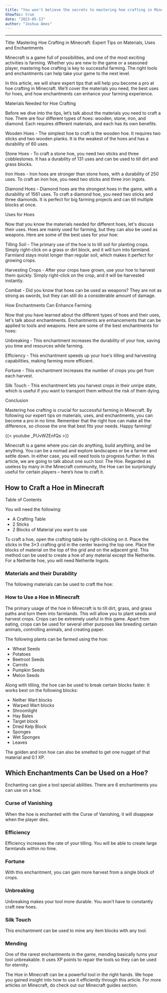 ```yaml
---
title: "You won't believe the secrets to mastering hoe crafting in Minecraft - become a pro with our expert tips on materials, uses, and enchantments!"
ShowToc: true 
date: "2023-05-13"
author: "Joshua Amos"
---
```

*****
Title: Mastering Hoe Crafting in Minecraft: Expert Tips on Materials, Uses and Enchantments

Minecraft is a game full of possibilities, and one of the most exciting activities is farming. Whether you are new to the game or a seasoned player, mastering hoe crafting is key to successful farming. The right tools and enchantments can help take your game to the next level.

In this article, we will share expert tips that will help you become a pro at hoe crafting in Minecraft. We’ll cover the materials you need, the best uses for hoes, and how enchantments can enhance your farming experience.

Materials Needed for Hoe Crafting

Before we dive into the tips, let’s talk about the materials you need to craft a hoe. There are four different types of hoes: wooden, stone, iron, and diamond. Each requires different materials, and each has its own benefits.

Wooden Hoes - The simplest hoe to craft is the wooden hoe. It requires two sticks and two wooden planks. It is the weakest of the hoes and has a durability of 60 uses.

Stone Hoes - To craft a stone hoe, you need two sticks and three cobblestones. It has a durability of 131 uses and can be used to till dirt and grass blocks.

Iron Hoes - Iron hoes are stronger than stone hoes, with a durability of 250 uses. To craft an iron hoe, you need two sticks and three iron ingots.

Diamond Hoes - Diamond hoes are the strongest hoes in the game, with a durability of 1561 uses. To craft a diamond hoe, you need two sticks and three diamonds. It is perfect for big farming projects and can till multiple blocks at once.

Uses for Hoes

Now that you know the materials needed for different hoes, let's discuss their uses. Hoes are mainly used for farming, but they can also be used as weapons. Here are some of the best uses for your hoe:

Tilling Soil - The primary use of the hoe is to till soil for planting crops. Simply right-click on a grass or dirt block, and it will turn into farmland. Farmland stays moist longer than regular soil, which makes it perfect for growing crops.

Harvesting Crops - After your crops have grown, use your hoe to harvest them quickly. Simply right-click on the crop, and it will be harvested instantly.

Combat - Did you know that hoes can be used as weapons? They are not as strong as swords, but they can still do a considerable amount of damage.

How Enchantments Can Enhance Farming

Now that you have learned about the different types of hoes and their uses, let's talk about enchantments. Enchantments are enhancements that can be applied to tools and weapons. Here are some of the best enchantments for hoes:

Unbreaking - This enchantment increases the durability of your hoe, saving you time and resources while farming.

Efficiency - This enchantment speeds up your hoe's tilling and harvesting capabilities, making farming more efficient.

Fortune - This enchantment increases the number of crops you get from each harvest.

Silk Touch - This enchantment lets you harvest crops in their unripe state, which is useful if you want to transport them without the risk of them dying.

Conclusion

Mastering hoe crafting is crucial for successful farming in Minecraft. By following our expert tips on materials, uses, and enchantments, you can become a pro in no time. Remember that the right hoe can make all the difference, so choose the one that best fits your needs. Happy farming!

{{< youtube _PUvWZEnfQs >}} 



Minecraft is a game where you can do anything, build anything, and be anything. You can be a nomad and explore landscapes or be a farmer and settle down. In either case, you will need tools to progress further. In this article, we are going to talk about one such tool: The Hoe. Regarded as useless by many in the Minecraft community, the Hoe can be surprisingly useful for certain players – here’s how to craft it.
 
## How to Craft a Hoe in Minecraft
 

 
Table of Contents
 
You will need the following:
 
- A Crafting Table
 - 2 Sticks
 - 2 Blocks of Material you want to use

 
To craft a hoe, open the crafting table by right-clicking on it. Place the sticks in the 3×3 crafting grid in the center leaving the top one. Place the blocks of material on the top of the grid and on the adjacent grid. This method can be used to create a hoe of any material except the Netherite. For a Netherite hoe, you will need Netherite Ingots.
 
### Materials and their Durability
 
The following materials can be used to craft the hoe:
 
### How to Use a Hoe in Minecraft
 
The primary usage of the hoe in Minecraft is to till dirt, grass, and grass paths and turn them into farmlands. This will allow you to plant seeds and harvest crops. Crops can be extremely useful in this game. Apart from eating, crops can be used for several other purposes like breeding certain animals, controlling animals, and creating paper.
 
The following plants can be farmed using the hoe:
 
- Wheat Seeds
 - Potatoes
 - Beetroot Seeds
 - Carrots
 - Pumpkin Seeds
 - Melon Seeds

 
Along with tilling, the hoe can be used to break certain blocks faster. It works best on the following blocks:
 
- Nether Wart blocks
 - Warped Wart blocks
 - Shroomlight
 - Hay Bales
 - Target block
 - Dried Kelp Block
 - Sponges
 - Wet Sponges
 - Leaves

 
The golden and iron hoe can also be smelted to get one nugget of that material and 0.1 XP.
 
## Which Enchantments Can be Used on a Hoe?
 
Enchanting can give a tool special abilities. There are 6 enchantments you can use on a hoe.
 
### Curse of Vanishing
 
When the hoe is enchanted with the Curse of Vanishing, it will disappear when the player dies.
 
### Efficiency
 
Efficiency increases the rate of your tilling. You will be able to create large farmlands within no time.
 
### Fortune
 
With this enchantment, you can gain more harvest from a single block of crops.
 
### Unbreaking
 
Unbreaking makes your tool more durable. You won’t have to constantly craft new hoes.
 
### Silk Touch
 
This enchantment can be used to mine any item blocks with any tool.
 
### Mending
 
One of the rarest enchantments in the game, mending basically turns your tool unbreakable. It uses XP points to repair the tools so they can be used for eternity.
 
The Hoe in Minecraft can be a powerful tool in the right hands. We hope you gained insight into how to use it efficiently through this article. For more articles on Minecraft, do check out our Minecraft guides section.




